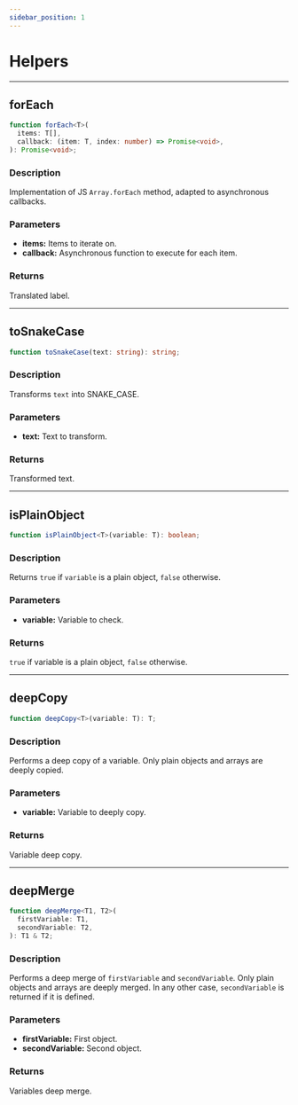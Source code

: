 ```yaml
---
sidebar_position: 1
---
```


# Helpers

---

## forEach

```typescript
function forEach<T>(
  items: T[],
  callback: (item: T, index: number) => Promise<void>,
): Promise<void>;
```

### Description

Implementation of JS `Array.forEach` method, adapted to asynchronous callbacks.

### Parameters

- **items:** Items to iterate on.
- **callback:** Asynchronous function to execute for each item.

### Returns

Translated label.

---

## toSnakeCase

```typescript
function toSnakeCase(text: string): string;
```

### Description

Transforms `text` into SNAKE_CASE.

### Parameters

- **text:** Text to transform.

### Returns

Transformed text.

---

## isPlainObject

```typescript
function isPlainObject<T>(variable: T): boolean;
```

### Description

Returns `true` if `variable` is a plain object, `false` otherwise.

### Parameters

- **variable:** Variable to check.

### Returns

`true` if variable is a plain object, `false` otherwise.

---

## deepCopy

```typescript
function deepCopy<T>(variable: T): T;
```

### Description

Performs a deep copy of a variable. Only plain objects and arrays are deeply copied.

### Parameters

- **variable:** Variable to deeply copy.

### Returns

Variable deep copy.

---

## deepMerge

```typescript
function deepMerge<T1, T2>(
  firstVariable: T1,
  secondVariable: T2,
): T1 & T2;
```

### Description

Performs a deep merge of `firstVariable` and `secondVariable`. Only plain objects and arrays are
deeply merged. In any other case, `secondVariable` is returned if it is defined.

### Parameters

- **firstVariable:** First object.
- **secondVariable:** Second object.

### Returns

Variables deep merge.

